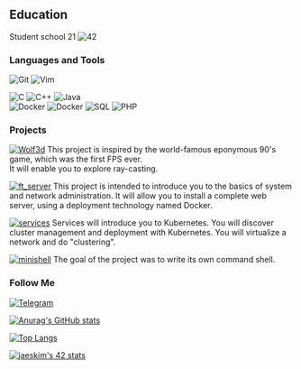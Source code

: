 ## Education 
Student school 21 ![42](https://badgen.net/badge/Born2Code/fgrisell/blue?cache=86400&icon=https://meta.intra.42.fr/assets/42_logo-7dfc9110a5319a308863b96bda33cea995046d1731cebb735e41b16255106c12.svg)

### Languages and Tools

![Git](https://img.shields.io/badge/--0C1117??style=flat-square&logo=Git)
![Vim](https://img.shields.io/badge/--0C1117??style=flat-square&logo=Vim)

![C](https://img.shields.io/badge/-0C1117??style=flat-square&logo=c)
![C++](https://img.shields.io/badge/--0C1117??style=flat-square&logo=c%2B%2B)
![Java](https://img.shields.io/badge/--0C1117??style=flat-square&logo=java)
<br />
![Docker](https://img.shields.io/badge/-Docker-0C1117??style=flat-square&logo=docker)
![Docker](https://img.shields.io/badge/-K8S-0C1117??style=flat-square&logo=kubernetes)
![SQL](https://img.shields.io/badge/--0C1117??style=flat-square&logo=mysql)
![PHP](https://img.shields.io/badge/-phpMyAdmin-0C1117??style=flat-square&logo=php)



### Projects

[![Wolf3d](https://img.shields.io/badge/-Wolf3D-0C1117??style=flat-square&logo=)](https://github.com/krl4k/wolf3d)
This project is inspired by the world-famous eponymous 90's game, which was the first FPS ever.<br />
It will enable you to explore ray-casting.

[![ft_server](https://img.shields.io/badge/-Server-0C1117??style=flat-square&logo=Docker)](https://github.com/krl4k/ft_server)
This project is intended to introduce you to the basics of system and network administration. 
It will allow you to install a complete web server, using a deployment technology named Docker.

[![services](https://img.shields.io/badge/-Services-0C1117??style=flat-square&logo=kubernetes)](https://github.com/krl4k/services)
Services will introduce you to Kubernetes. You will discover cluster management and deployment with Kubernetes. 
You will virtualize a network and do "clustering".

[![minishell](https://img.shields.io/badge/-Minishell-0C1117??style=flat-square&logo=Linux)](https://github.com/krl4k/minishell)
The goal of the project was to write its own command shell. 


### Follow Me

[![Telegram](https://img.shields.io/badge/-Telegram-0C1117??style=flat-square&logo=Telegram)](https://t.me/krl4k)

[![Anurag's GitHub stats](https://github-readme-stats.vercel.app/api?username=krl4k&show_icons=true&theme=dracula)](https://github.com/anuraghazra/github-readme-stats)

[![Top Langs](https://github-readme-stats.vercel.app/api/top-langs/?username=krl4k&layout=compact&theme=dracula)](https://github.com/anuraghazra/github-readme-stats)

[![jaeskim's 42 stats](https://badge42.herokuapp.com/api/stats/fgrisell?privacyEmail=true)](https://github.com/JaeSeoKim/badge42)

